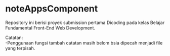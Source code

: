 # noteAppsComponent
Repository ini berisi proyek submission pertama Dicoding pada kelas Belajar Fundamental Front-End Web Development.

Catatan: <br />
-Penggunaan fungsi tambah catatan masih belom bsia dipecah menjadi file yang terpisah.
